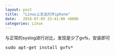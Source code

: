 ```yaml
---
layout: post
title:  "Linux上无法打开iphone"
date:   2016-07-05 15:41:00 +0800
categories: Linux
---
```

与正常的syslog进行对比，发现是少了gvfs，安装即可
<pre>
sudo apt-get install gvfs*
</pre>
